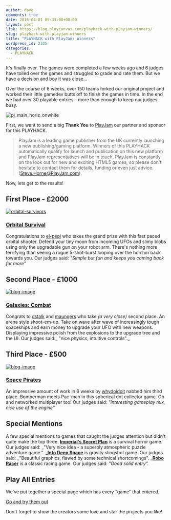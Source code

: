 ```yaml
---
author: dave
comments: true
date: 2016-04-01 09:33:08+00:00
layout: post
link: https://blog.playcanvas.com/playhack-with-playjam-winners/
slug: playhack-with-playjam-winners
title: "PLAYHACK with PlayJam: Winners"
wordpress_id: 2325
categories:
  - PLAYHACK
---
```


It's finally over. The games were completed a few weeks ago and 6 judges have toiled over the games and struggled to grade and rate them. But we have a decision and boy it was close...

Over the course of 6 weeks, over 150 teams forked our original project and worked their little gamedev butts off to finish the games in time. In the end we had over 30 playable entries - more than enough to keep our judges busy.

![pj_main_horiz_onwhite](https://blog.playcanvas.com/wp-content/uploads/2016/01/pj_main_horiz_onwhite.png)

First, we want to send a big **Thank You** to [PlayJam](https://www.playjam.com/) our partner and sponsor for this PLAYHACK.

> PlayJam is a leading game publisher from the UK currently launching a new publishing/gaming platform. Winners of this PLAYHACK automatically qualify for launch and publication on this new platform and PlayJam representatives will be in touch. PlayJam is constantly on the look out for new and exciting HTML5 games, so please don't hesitate to contact them for details, funding or even just advice. ([Steve.Horne@PlayJam.com](mailto:Steve.Horne@PlayJam.com)).

Now, lets get to the results!

## First Place - £2000

[![orbital-survivors](https://blog.playcanvas.com/wp-content/uploads/2016/04/blog-image.jpg)](https://playcanv.as/p/3G3RnfUz)

### **[Orbital Survival](https://playcanv.as/p/3G3RnfUz)**

Congratulations to [el-pepi](https://playcanvas.com/user/el-pepi) who takes the grand prize with this fast paced orbital shooter. Defend your tiny moon from incoming UFOs and slimy blobs using only the upgradable gun on your robot arm. There's nothing more terrifying than seeing a rogue 5-shot-burst looping over the horizon back towards you. Our judges said: _"Simple but fun and keeps you coming back for more"_

## Second Place - £1000

[![blog-image](https://blog.playcanvas.com/wp-content/uploads/2016/04/blog-image-1.jpg)](https://playcanv.as/p/Ikq6Uk6A)

### **[Galaxies: Combat](https://playcanv.as/p/Ikq6Uk6A)**

Congrats to [dstalk](https://playcanvas.com/user/dstalk) and [maungers](https://playcanvas.com/user/maungers) who take _(a very close)_ second place. An arena style shoot-em-up. Take on wave after wave of increasingly tough spaceships and earn money to upgrade your UFO with new weapons. Displaying impressive polish from the explosions to the upgrade tree and the UI. Our judges said:_ "nice physics, intuitive controls"._

## Third Place - £500

[![blog-image](https://blog.playcanvas.com/wp-content/uploads/2016/04/blog-image-2.jpg)](https://playcanv.as/p/VhZwmcKu)

### **[Space Pirates](https://playcanv.as/p/VhZwmcKu)**

An impressive amount of work in 6 weeks by [whydoidoit](https://playcanvas.com/user/whydoidoit) nabbed him third place. Bomberman meets Pac-man in this spherical dot collector game. Oh and networked multiplayer too! Our judges said: _"interesting gameplay mix, nice use of the engine"_

## Special Mentions

A few special mentions to games that caught the judges attention but didn't quite make the top three. **[Imperial's Secret Plan](https://playcanv.as/p/05CFsgXG)** is a survival horror game. Our judges said: _"Very nice idea - a superbly atmospheric puzzle adventure game.". _**[Into Deep Space](https://playcanv.as/p/YopjEuFZ)** is gravity slingshot game. Our judges said: _"Beautiful graphics, flawed by some technical shortcomings". _**[Robo Racer](https://playcanv.as/p/XtUBSVpS)** is a classic racing game. Our judges said: _"Good solid entry"._

## Play All Entries

We've put together a special page which has every "game" that entered.

[Go and try them out](https://playcanvas.com/explore/playhack-2016-02)

Don't forget to show the creators some love and star the projects you like!
